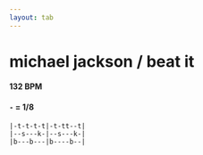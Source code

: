```yaml
---
layout: tab
---
```


# michael jackson / beat it

#### 132 BPM
#### `-` = 1/8

```
|-t-t-t-t|-t-tt--t|
|--s---k-|--s---k-|
|b---b---|b----b--|
```
